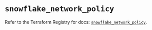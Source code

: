 # `snowflake_network_policy`

Refer to the Terraform Registry for docs: [`snowflake_network_policy`](https://registry.terraform.io/providers/snowflakedb/snowflake/2.7.0/docs/resources/network_policy).
